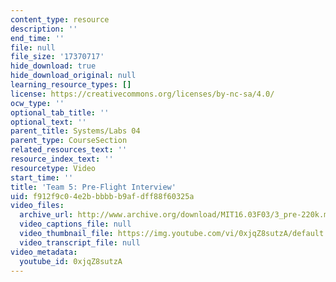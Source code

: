 ```yaml
---
content_type: resource
description: ''
end_time: ''
file: null
file_size: '17370717'
hide_download: true
hide_download_original: null
learning_resource_types: []
license: https://creativecommons.org/licenses/by-nc-sa/4.0/
ocw_type: ''
optional_tab_title: ''
optional_text: ''
parent_title: Systems/Labs 04
parent_type: CourseSection
related_resources_text: ''
resource_index_text: ''
resourcetype: Video
start_time: ''
title: 'Team 5: Pre-Flight Interview'
uid: f912f9c0-4e2b-bbbb-b9af-dff88f60325a
video_files:
  archive_url: http://www.archive.org/download/MIT16.03F03/3_pre-220k.mp4
  video_captions_file: null
  video_thumbnail_file: https://img.youtube.com/vi/0xjqZ8sutzA/default.jpg
  video_transcript_file: null
video_metadata:
  youtube_id: 0xjqZ8sutzA
---
```

